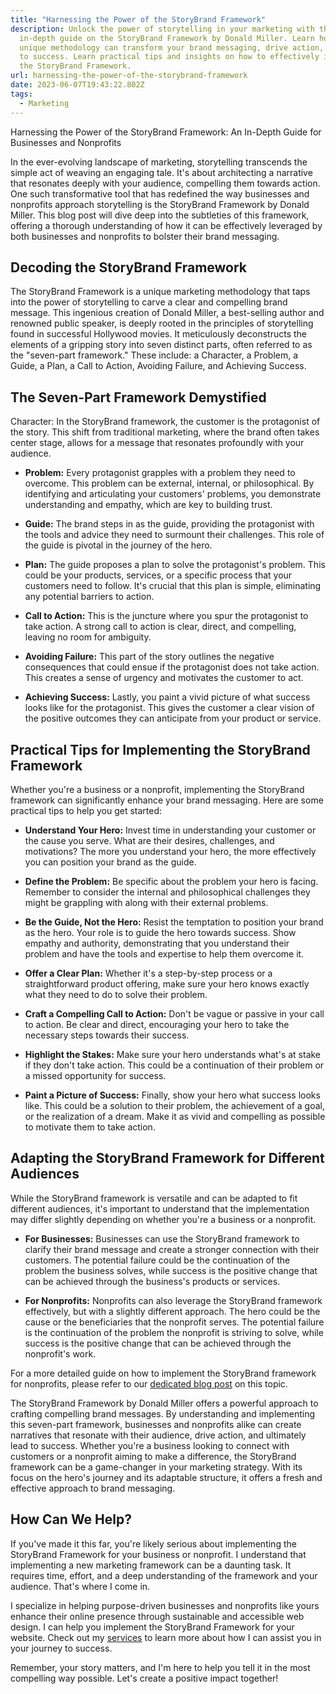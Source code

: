 ```yaml
---
title: "Harnessing the Power of the StoryBrand Framework"
description: Unlock the power of storytelling in your marketing with this
  in-depth guide on the StoryBrand Framework by Donald Miller. Learn how this
  unique methodology can transform your brand messaging, drive action, and lead
  to success. Learn practical tips and insights on how to effectively implement
  the StoryBrand Framework.
url: harnessing-the-power-of-the-storybrand-framework
date: 2023-06-07T19:43:22.802Z
tags:
  - Marketing
---
```


Harnessing the Power of the StoryBrand Framework: An In-Depth Guide for Businesses and Nonprofits

In the ever-evolving landscape of marketing, storytelling transcends the simple act of weaving an engaging tale. It's about architecting a narrative that resonates deeply with your audience, compelling them towards action. One such transformative tool that has redefined the way businesses and nonprofits approach storytelling is the StoryBrand Framework by Donald Miller. This blog post will dive deep into the subtleties of this framework, offering a thorough understanding of how it can be effectively leveraged by both businesses and nonprofits to bolster their brand messaging.

## Decoding the StoryBrand Framework

The StoryBrand Framework is a unique marketing methodology that taps into the power of storytelling to carve a clear and compelling brand message. This ingenious creation of Donald Miller, a best-selling author and renowned public speaker, is deeply rooted in the principles of storytelling found in successful Hollywood movies. It meticulously deconstructs the elements of a gripping story into seven distinct parts, often referred to as the "seven-part framework." These include: a Character, a Problem, a Guide, a Plan, a Call to Action, Avoiding Failure, and Achieving Success.

## The Seven-Part Framework Demystified

Character: In the StoryBrand framework, the customer is the protagonist of the story. This shift from traditional marketing, where the brand often takes center stage, allows for a message that resonates profoundly with your audience.

- **Problem:** Every protagonist grapples with a problem they need to overcome. This problem can be external, internal, or philosophical. By identifying and articulating your customers' problems, you demonstrate understanding and empathy, which are key to building trust.

- **Guide:** The brand steps in as the guide, providing the protagonist with the tools and advice they need to surmount their challenges. This role of the guide is pivotal in the journey of the hero.

- **Plan:** The guide proposes a plan to solve the protagonist's problem. This could be your products, services, or a specific process that your customers need to follow. It's crucial that this plan is simple, eliminating any potential barriers to action.

- **Call to Action:** This is the juncture where you spur the protagonist to take action. A strong call to action is clear, direct, and compelling, leaving no room for ambiguity.

- **Avoiding Failure:** This part of the story outlines the negative consequences that could ensue if the protagonist does not take action. This creates a sense of urgency and motivates the customer to act.

- **Achieving Success:** Lastly, you paint a vivid picture of what success looks like for the protagonist. This gives the customer a clear vision of the positive outcomes they can anticipate from your product or service.

## Practical Tips for Implementing the StoryBrand Framework

Whether you're a business or a nonprofit, implementing the StoryBrand framework can significantly enhance your brand messaging. Here are some practical tips to help you get started:

- **Understand Your Hero:** Invest time in understanding your customer or the cause you serve. What are their desires, challenges, and motivations? The more you understand your hero, the more effectively you can position your brand as the guide.

- **Define the Problem:** Be specific about the problem your hero is facing. Remember to consider the internal and philosophical challenges they might be grappling with along with their external problems.

- **Be the Guide, Not the Hero:** Resist the temptation to position your brand as the hero. Your role is to guide the hero towards success. Show empathy and authority, demonstrating that you understand their problem and have the tools and expertise to help them overcome it.

- **Offer a Clear Plan:** Whether it's a step-by-step process or a straightforward product offering, make sure your hero knows exactly what they need to do to solve their problem.

- **Craft a Compelling Call to Action:** Don't be vague or passive in your call to action. Be clear and direct, encouraging your hero to take the necessary steps towards their success.

- **Highlight the Stakes:** Make sure your hero understands what's at stake if they don't take action. This could be a continuation of their problem or a missed opportunity for success.

- **Paint a Picture of Success:** Finally, show your hero what success looks like. This could be a solution to their problem, the achievement of a goal, or the realization of a dream. Make it as vivid and compelling as possible to motivate them to take action.

## Adapting the StoryBrand Framework for Different Audiences

While the StoryBrand framework is versatile and can be adapted to fit different audiences, it's important to understand that the implementation may differ slightly depending on whether you're a business or a nonprofit.

- **For Businesses:** Businesses can use the StoryBrand framework to clarify their brand message and create a stronger connection with their customers. The potential failure could be the continuation of the problem the business solves, while success is the positive change that can be achieved through the business's products or services.

- **For Nonprofits:** Nonprofits can also leverage the StoryBrand framework effectively, but with a slightly different approach. The hero could be the cause or the beneficiaries that the nonprofit serves. The potential failure is the continuation of the problem the nonprofit is striving to solve, while success is the positive change that can be achieved through the nonprofit's work.

For a more detailed guide on how to implement the StoryBrand framework for nonprofits, please refer to our [dedicated blog post](https://dustinheisey.com/posts/adapting-the-storybrand-frameworks-for-nonprofits) on this topic.

The StoryBrand Framework by Donald Miller offers a powerful approach to crafting compelling brand messages. By understanding and implementing this seven-part framework, businesses and nonprofits alike can create narratives that resonate with their audience, drive action, and ultimately lead to success. Whether you're a business looking to connect with customers or a nonprofit aiming to make a difference, the StoryBrand framework can be a game-changer in your marketing strategy. With its focus on the hero's journey and its adaptable structure, it offers a fresh and effective approach to brand messaging.

## How Can We Help?

If you've made it this far, you're likely serious about implementing the StoryBrand Framework for your business or nonprofit. I understand that implementing a new marketing framework can be a daunting task. It requires time, effort, and a deep understanding of the framework and your audience. That's where I come in.

I specialize in helping purpose-driven businesses and nonprofits like yours enhance their online presence through sustainable and accessible web design. I can help you implement the StoryBrand Framework for your website. Check out my [services](https://dustinheisey.com/services) to learn more about how I can assist you in your journey to success.

Remember, your story matters, and I'm here to help you tell it in the most compelling way possible. Let's create a positive impact together!
